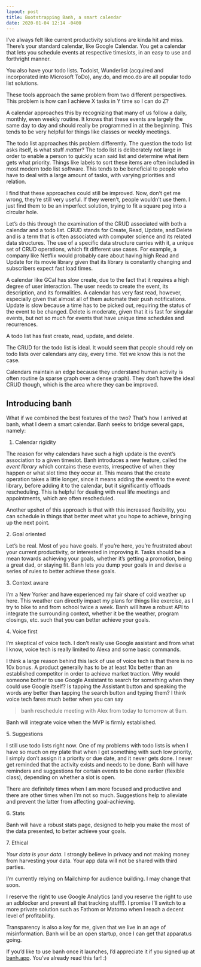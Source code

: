 ```yaml
---
layout: post
title: Bootstrapping Banh, a smart calendar
date: 2020-01-04 12:14 -0400
---
```


I’ve always felt like current productivity solutions are kinda hit and miss. There’s your standard calendar, like Google Calendar. You get a calendar that lets you schedule events at respective timeslots, in an easy to use and forthright manner.

You also have your todo lists. Todoist, Wunderlist (acquired and incorporated into Microsoft ToDo), any.do, and moo.do are all popular todo list solutions.

These tools approach the same problem from two different perspectives. This problem is how can I achieve X tasks in Y time so I can do Z?

A calendar approaches this by recognizing that many of us follow a daily, monthly, even weekly routine. It knows that these events are largely the same day to day and should really be programmed in at the beginning. This tends to be very helpful for things like classes or weekly meetings.

The todo list approaches this problem differently. The question  the todo list asks itself, is what stuff *matter*? The todo list is deliberately not large in order to enable a person to quickly scan said list and determine what item gets what priority. Things like labels to sort these items are often included in most modern todo list software. This tends to be beneficial to people who have to deal with a large amount of tasks, with varying priorities and relation.

I find that these approaches could still be improved. Now, don’t get me wrong, they’re still very useful. If they weren’t, people wouldn’t use them. I just find them to be an imperfect solution, trying to fit a square peg into a circular hole.

Let’s do this through the examination of the CRUD associated with both a calendar and a todo list. CRUD stands for Create, Read, Update, and Delete and is a term that is often associated  with computer science and its related data structures. The use of a specific data structure carries with it, a unique set of CRUD operations, which fit different use cases. For example, a company like Netflix would probably care about having high Read and Update for its movie library given that its library is constantly changing and subscribers expect fast load times.

A calendar like GCal has slow create, due to the fact that it requires a high degree of user interaction. The user needs to create the event, its description, and its formalities. A calendar has very fast read, however, especially given that almost all of them automate their push notifications. Update is slow because a time has to be picked out, requiring the status of the event to be changed. Delete is moderate, given that it is fast for singular events, but not so much for events that have unique time schedules and recurrences.

A todo list has fast create, read, update, and delete.

The CRUD for the todo list is ideal. It would seem that people should rely on todo lists over calendars any day, every time. Yet we know this is not the case.

Calendars maintain an edge because they understand human activity is often routine (a sparse graph over a dense graph). They don’t have the ideal CRUD though, which is the area where they can be improved.

## Introducing banh

What if we combined the best features of the two? That’s how I arrived at banh, what I deem a smart calendar. Banh seeks to bridge several gaps, namely:

1. Calendar rigidity

The reason for why calendars have such a high update is the event’s association to a given timeslot. Banh introduces a new feature, called the *event library* which contains these events, irrespective of when they happen or what slot time they occur at. This means that the create operation takes a little longer, since it means adding the event to the event library, before adding it to the calendar, but it significantly offloads   rescheduling. This is helpful for dealing with real life meetings and appointments, which are often rescheduled.

Another upshot of this approach is that with this increased flexibility, you can schedule in things that better meet what you hope to achieve, bringing up the next point.

2.&nbsp;Goal oriented

Let’s be real. Most of you have goals. If you’re here, you’re frustrated about your current productivity, or interested in improving it. Tasks should be a mean towards achieving your goals, whether it’s getting a promotion, being a great dad, or staying fit. Banh lets you dump your goals in and devise a series of rules to better achieve these goals.

3.&nbsp;Context aware

I’m a New Yorker and have experienced my fair share of cold weather up here. This weather can directly impact my plans for things like exercise, as I try to bike to and from school twice a week. Banh will have a robust API to integrate the surrounding context, whether it be the weather, program closings, etc. such that you can better achieve your goals.

4.&nbsp;Voice first

I’m skeptical of voice tech. I don’t really use Google assistant and from what I know, voice tech is really limited to Alexa and some basic commands.

I think a large reason behind this lack of use of voice tech is  that there is no 10x bonus. A product generally has to be at least 10x better than an established competitor in order to achieve market traction. Why would someone bother to use Google Assistant to search for something when they could use Google itself? Is tapping the Assistant button and speaking the words any better than tapping the search button and typing them? I think voice tech fares much better when you can say

> banh reschedule meeting with Alex from today to tomorrow at 9am.

Banh will integrate voice when the MVP is firmly established.

5.&nbsp;Suggestions

I still use todo lists right now. One of my problems with todo lists is when I have so much on my plate that when I get something with such low priority, I simply don’t assign it a priority or due date, and it never gets done. I never get reminded that the activity exists and needs to be done. Banh will have reminders and suggestions for certain events to be done earlier (flexible class), depending on whether a slot is open.

There are definitely times when I am more focused and productive and there are other times when I’m not so much. Suggestions help to alleviate and prevent the latter from affecting goal-achieving.

6.&nbsp;Stats

Banh will have a robust stats page, designed to help you make the most of the data presented, to better achieve your goals.

7.&nbsp;Ethical

*Your data is your data.* I strongly believe in privacy and not making money from harvesting your data. Your app data will not be shared with third parties.

I’m currently relying on Mailchimp for audience building. I may change that soon.

I reserve the right to use Google Analytics (and you reserve the right to use an adblocker and prevent all that tracking stuff!). I promise I’ll switch to a more private solution such as Fathom or Matomo when I reach a decent level of profitability.

Transparency is also a key for me, given that we live in an age of misinformation. Banh will be an open startup, once I can get that apparatus going.

If you’d like to use banh once it launches, I’d appreciate it if you signed up at [banh.app](https://banh.app). You’ve already read this far! :)